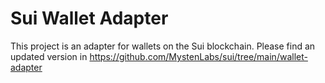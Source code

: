 # Sui Wallet Adapter

This project is an adapter for wallets on the Sui blockchain.
Please find an updated version in https://github.com/MystenLabs/sui/tree/main/wallet-adapter
